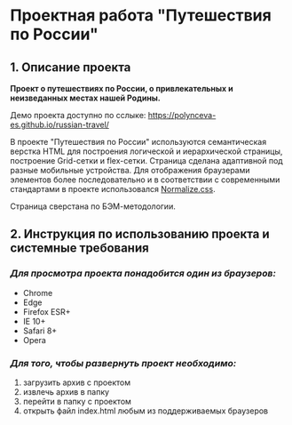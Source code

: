 # Проектная работа "Путешествия по России"

## 1. Описание проекта

**Проект о путешествиях по России, о привлекательных и неизведанных местах нашей Родины.**

Демо проекта доступно по сслыке: https://polynceva-es.github.io/russian-travel/

В проекте "Путешествия по России" используются семантическая верстка HTML для построения логической и иерархической страницы, построение Grid-сетки и flex-сетки.
Страница сделана адаптивной под разные мобильные устройства.
Для отображения браузерами элементов более последовательно и в соответствии с современными стандартами в проекте использовался [Normalize.css](https://necolas.github.io/normalize.css/ "Ссылка на источник").

Страница сверстана по БЭМ-методологии.

## 2. Инструкция по использованию проекта и системные требования

### *Для просмотра проекта понадобится один из браузеров:*
* Chrome
* Edge
* Firefox ESR+
* IE 10+
* Safari 8+
* Opera

### *Для того, чтобы развернуть проект необходимо:*
1. загрузить архив с проектом
2. извлечь архив в папку
3. перейти в папку с проектом
4. открыть файл index.html любым из поддерживаемых браузеров

